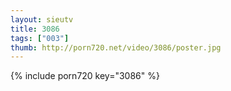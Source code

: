 ```yaml
--- 
layout: sieutv
title: 3086
tags: ["003"]
thumb: http://porn720.net/video/3086/poster.jpg
---
```

{% include porn720 key="3086" %} 
